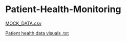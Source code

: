 # Patient-Health-Monitoring 
[MOCK_DATA.csv](https://github.com/Diza007/Patient-Health-Monitoring/files/14203574/MOCK_DATA.csv)

[Patient health data visuals .txt](https://github.com/Diza007/Patient-Health-Monitoring/files/14203601/Patient.health.data.visuals.txt)

